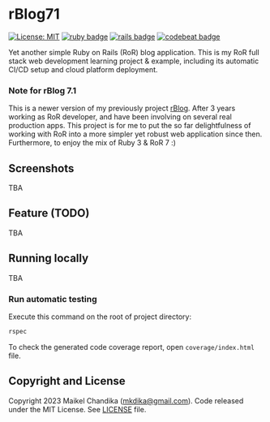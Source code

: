 # rBlog71

[![License: MIT](https://img.shields.io/badge/License-MIT-blue.svg)](/LICENSE)
[![ruby badge](https://img.shields.io/badge/Ruby-3.2.1-red)](https://www.ruby-lang.org/en/news/2023/02/08/ruby-3-2-1-released/)
[![rails badge](https://img.shields.io/badge/Rails-7.1-brightgreen)](https://guides.rubyonrails.org/7_1_release_notes.html)
[![codebeat badge](https://codebeat.co/badges/5d75a3b1-a3ab-4dd6-b9bf-f10fad7fe8a8)](https://codebeat.co/projects/github-com-mkdika-rblog71-main)

Yet another simple Ruby on Rails (RoR) blog application.
This is my RoR full stack web development learning project & example, including its automatic CI/CD setup and cloud platform deployment.

### Note for rBlog 7.1

This is a newer version of my previously project [rBlog](https://github.com/mkdika/rblog). After 3 years working as RoR developer, and have been involving on several real production apps. This project is for me to put the so far delightfulness of working with RoR into a more simpler yet robust web application since then. Furthermore, to enjoy the mix of Ruby 3 & RoR 7 :)

## Screenshots

TBA

## Feature (TODO)

TBA

## Running locally

TBA


### Run automatic testing

Execute this command on the root of project directory:

```bash
rspec
```

To check the generated code coverage report, open `coverage/index.html` file.

## Copyright and License

Copyright 2023 Maikel Chandika (mkdika@gmail.com). Code released under the MIT License. See [LICENSE](/LICENSE) file.